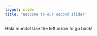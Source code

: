 ```yaml
---
layout: slide
title: "Welcome to our second slide!"
---
```

Hola mundo!
Use the left arrow to go back!
